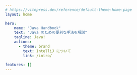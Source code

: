```yaml
---
# https://vitepress.dev/reference/default-theme-home-page
layout: home

hero:
    name: "Java Handbook"
    text: "Java のための便利な手法を解説"
    tagline: Java!
    actions:
      - theme: brand
        text: IntelliJ について
        link: /intro/

features: []
---
```


